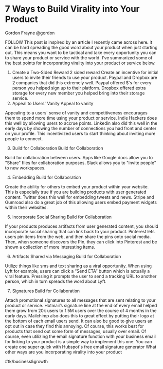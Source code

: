 # 7 Ways to Build Virality into Your Product


Gordon Frayne
@gordon

FOLLOW
This post is inspired by an article I recently came across here.
It can be hard spreading the good word about your product when just starting out. This means you want to be tactical and take every opportunity you can to share your product or service with the world.
I've summarized some of the best points for incorporating virality into your product or service below.

1. Create a Two-Sided Reward
2 sided reward
Create an incentive for initial users to invite their friends to use your product. Paypal and Dropbox are 2 companies that did this extremely well. Paypal offered $'s for every person you helped sign up to their platform. Dropbox offered extra storage for every new member you helped bring into their storage service.
2. Appeal to Users' Vanity
Appeal to vanity

Appealing to a users' sense of vanity and competitiveness encourages them to spend more time using your product or service. Indie Hackers does this well by allowing users to accrue points. Linkedin also did this well in the early days by showing the number of connections you had front and center on your profile. This incentivized users to start thinking about inviting more people to connect.

3. Build for Collaboration
Build for Collaboration

Build for collaboration between users. Apps like Google docs allow you to "Share" files for collaboration purposes. Slack allows you to "invite people" to new workspaces.

4. Embedding
Build for Collaboration

Create the ability for others to embed your product within your website. This is especially true if you are building products with user generated content. Twitter does this well for embedding tweets and news. Stripe and Gumroad also do a great job of this allowing users embed payment widgets within their websites.

5. Incorporate Social Sharing
Build for Collaboration

If your products produces artifacts from user generated content, you should incorporate social sharing that can link back to your product.
Pinterest lets users pin items from the web, and then share the pins onto social media. Then, when someone discovers the Pin, they can click into Pinterest and be shown a collection of more interesting items.

6. Artifacts Shared via Messaging
Build for Collaboration

Utilize things like sms and text sharing as a viral opportunity. When using Lyft for example, users can click a “Send ETA” button which is actually a viral feature. Pressing it prompts the user to send a tracking URL to another person, which in turn spreads the word about Lyft.

7. Signatures
Build for Collaboration

Attach promotional signatures to all messages that are sent relating to your product or service. Hotmail’s signature line at the end of every email helped them grow from 20k users to 1.5M users over the course of 4 months in the early days.
Mailchimp also does this to great effect by putting their logo at the bottom of each email users send. It can also be good to give users an opt out in case they find this annoying. Of course, this works best for products that send out some form of messages, usually over email.
Of course, even utilizing the email signature function with your business email for linking to your product is a simple way to implement this one. You can create one super quick with Hubspot's free email signature generator
What other ways are you incorporating virality into your product

#tk/business&growth